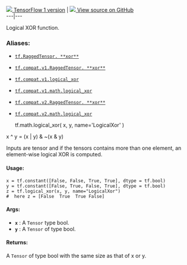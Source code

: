 [ ![](https://tensorflow.google.cn/images/tf_logo_32px.png) TensorFlow 1
version](/versions/r1.15/api_docs/python/tf/math/logical_xor) |  [
![](https://tensorflow.google.cn/images/GitHub-Mark-32px.png) View source on
GitHub
](https://github.com/tensorflow/tensorflow/blob/r2.0/tensorflow/python/ops/math_ops.py#L1234-L1265)  
---|---  
  
Logical XOR function.

### Aliases:

  * [`tf.RaggedTensor. **xor**`](/api_docs/python/tf/RaggedTensor#__xor__)
  * [`tf.compat.v1.RaggedTensor. **xor**`](/api_docs/python/tf/RaggedTensor#__xor__)
  * [`tf.compat.v1.logical_xor`](/api_docs/python/tf/math/logical_xor)
  * [`tf.compat.v1.math.logical_xor`](/api_docs/python/tf/math/logical_xor)
  * [`tf.compat.v2.RaggedTensor. **xor**`](/api_docs/python/tf/RaggedTensor#__xor__)
  * [`tf.compat.v2.math.logical_xor`](/api_docs/python/tf/math/logical_xor)

    
    
    tf.math.logical_xor(
        x,
        y,
        name='LogicalXor'
    )
    

x ^ y = (x | y) & ~(x & y)

Inputs are tensor and if the tensors contains more than one element, an
element-wise logical XOR is computed.

#### Usage:

    
    
    x = tf.constant([False, False, True, True], dtype = tf.bool)
    y = tf.constant([False, True, False, True], dtype = tf.bool)
    z = tf.logical_xor(x, y, name="LogicalXor")
    #  here z = [False  True  True False]
    

#### Args:

  * **`x`** : A `Tensor` type bool.
  * **`y`** : A `Tensor` of type bool.

#### Returns:

A `Tensor` of type bool with the same size as that of x or y.

